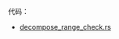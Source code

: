 
代码：
* [decompose_range_check.rs](/courses/Halo2-0xPARC/halo2-examples/src/range_check/decompose_range_check.rs)